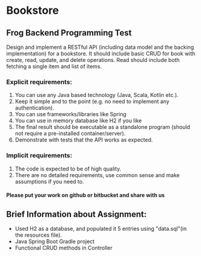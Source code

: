 # Bookstore
## Frog Backend Programming Test 

Design and implement a RESTful API (including data model and the backing implementation) for a bookstore. It should include basic CRUD for book with create, read, update, and delete operations. Read should include both fetching a single item and list of items.

### Explicit requirements:
  1. You can use any Java based technology (Java, Scala, Kotlin etc.).
  2. Keep it simple and to the point (e.g. no need to implement any authentication).
  3. You can use frameworks/libraries like Spring
  4. You can use in memory database like H2 if you like
  5. The final result should be executable as a standalone program (should not require a pre-installed container/server).
  6. Demonstrate with tests that the API works as expected.
### Implicit requirements:
  1. The code is expected to be of high quality.
  2. There are no detailed requirements, use common sense and make assumptions if you need to.

#### Please put your work on github or bitbucket and share with us

## Brief Information about Assignment:
* Used H2 as a database, and populated it 5 entries using "data.sql"(in the resources file).
* Java Spring Boot Gradle project
* Functional CRUD methods in Controller
